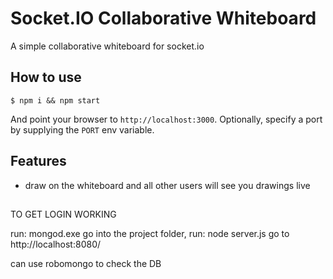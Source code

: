 
# Socket.IO Collaborative Whiteboard

A simple collaborative whiteboard for socket.io

## How to use

```
$ npm i && npm start
```

And point your browser to `http://localhost:3000`. Optionally, specify
a port by supplying the `PORT` env variable.

## Features

- draw on the whiteboard and all other users will see you drawings live

##
TO GET LOGIN WORKING

run: mongod.exe
go into the project folder, run: node server.js
go to http://localhost:8080/

can use robomongo to check the DB